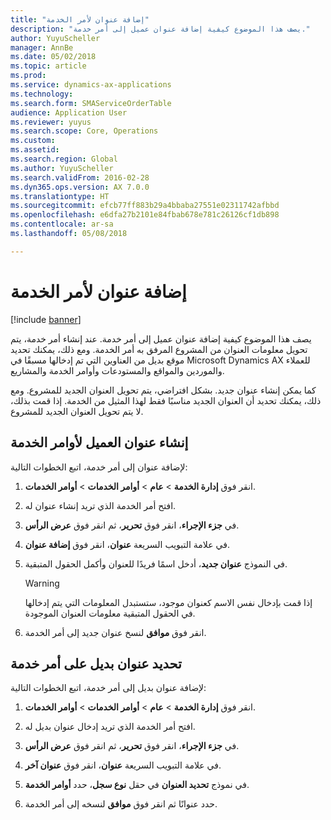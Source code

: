 ```yaml
---
title: "إضافة عنوان لأمر الخدمة"
description: "يصف هذا الموضوع كيفية إضافة عنوان عميل إلى أمر خدمة."
author: YuyuScheller
manager: AnnBe
ms.date: 05/02/2018
ms.topic: article
ms.prod: 
ms.service: dynamics-ax-applications
ms.technology: 
ms.search.form: SMAServiceOrderTable
audience: Application User
ms.reviewer: yuyus
ms.search.scope: Core, Operations
ms.custom: 
ms.assetid: 
ms.search.region: Global
ms.author: YuyuScheller
ms.search.validFrom: 2016-02-28
ms.dyn365.ops.version: AX 7.0.0
ms.translationtype: HT
ms.sourcegitcommit: efcb77ff883b29a4bbaba27551e02311742afbbd
ms.openlocfilehash: e6dfa27b2101e84fbab678e781c26126cf1db898
ms.contentlocale: ar-sa
ms.lasthandoff: 05/08/2018

---
```


# <a name="add-an-address-to-a-service-order"></a>إضافة عنوان لأمر الخدمة    

[!include [banner](../includes/banner.md)]


يصف هذا الموضوع كيفية إضافة عنوان عميل إلى أمر خدمة. عند إنشاء أمر خدمة، يتم تحويل معلومات العنوان من المشروع المرفق به أمر الخدمة. ومع ذلك، يمكنك تحديد موقع بديل من العناوين التي تم إدخالها مسبقًا في Microsoft Dynamics AX للعملاء والموردين والمواقع والمستودعات وأوامر الخدمة والمشاريع.

كما يمكن إنشاء عنوان جديد. بشكل افتراضي، يتم تحويل العنوان الجديد للمشروع. ومع ذلك، يمكنك تحديد أن العنوان الجديد مناسبًا فقط لهذا المثيل من الخدمة. إذا قمت بذلك، لا يتم تحويل العنوان الجديد للمشروع.

## <a name="create-a-customer-address-for-a-service-order"></a>إنشاء عنوان العميل لأوامر الخدمة

لإضافة عنوان إلى أمر خدمة، اتبع الخطوات التالية:

1.  انقر فوق **إدارة الخدمة** \> **عام** \> **أوامر الخدمات** \> **أوامر الخدمات**.

2.  افتح أمر الخدمة الذي تريد إنشاء عنوان له.

3.  في **جزء الإجراء**، انقر فوق **تحرير**، ثم انقر فوق **عرض الرأس**.

4.  في علامة التبويب السريعة **عنوان**، انقر فوق **إضافة عنوان**.

5.  في النموذج **عنوان جديد**، أدخل اسمًا فريدًا للعنوان وأكمل الحقول المتبقية. 
    

    > [!WARNING]
    > <P>إذا قمت بإدخال نفس الاسم كعنوان موجود، ستستبدل المعلومات التي يتم إدخالها في الحقول المتبقية معلومات العنوان الموجودة.</P>


6.  انقر فوق **موافق** لنسخ عنوان جديد إلى أمر الخدمة.

## <a name="specify-an-alternative-address-on-a-service-order"></a>تحديد عنوان بديل على أمر خدمة

لإضافة عنوان بديل إلى أمر خدمة، اتبع الخطوات التالية:

1.  انقر فوق **إدارة الخدمة** \> **عام** \> **أوامر الخدمات** \> **أوامر الخدمات**.

2.  افتح أمر الخدمة الذي تريد إدخال عنوان بديل له.

3.  في **جزء الإجراء**، انقر فوق **تحرير**، ثم انقر فوق **عرض الرأس**.

4.  في علامة التبويب السريعة **عنوان**، انقر فوق **عنوان آخر**.

5.  في نموذج **تحديد العنوان** في حقل **نوع سجل**، حدد **أوامر الخدمة**.

6.  حدد عنوانًا ثم انقر فوق **موافق** لنسخه إلى أمر الخدمة.


  



